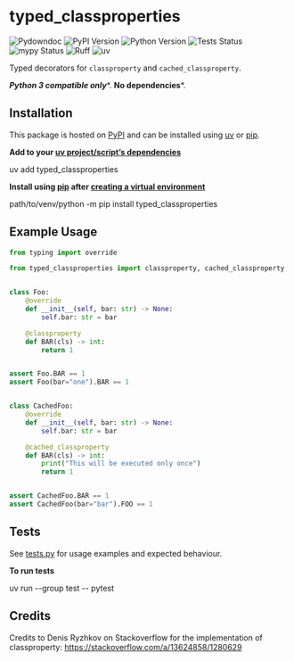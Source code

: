 # typed_classproperties

![Pydowndoc](https://img.shields.io/badge/%F0%9F%A5%95-typed__classproperties-blue)
![PyPI Version](https://img.shields.io/pypi/v/typed_classproperties)
![Python Version](https://img.shields.io/pypi/pyversions/typed_classproperties?logo=Python&logoColor=white&label=Python)
![Tests Status](https://github.com/CarrotManMatt/typed_classproperties/actions/workflows/check-build-publish.yaml/badge.svg)
![mypy Status](https://img.shields.io/badge/mypy-checked-%232EBB4E&label=mypy)
![Ruff](https://img.shields.io/endpoint?url=https://raw.githubusercontent.com/astral-sh/ruff/main/assets/badge/v2.json)
![uv](https://img.shields.io/endpoint?url=https://raw.githubusercontent.com/astral-sh/uv/main/assets/badge/v0.json)

Typed decorators for `classproperty` and `cached_classproperty`.

***Python 3 compatible only****. **No dependencies***.

## Installation

This package is hosted on [PyPI](https://pypi.org) and can be installed using
[uv](https://astral.sh/uv) or [pip](https://pip.pypa.io).

**Add to your [uv project/script’s dependencies](https://docs.astral.sh/uv/concepts/projects#managing-dependencies)**

uv add typed_classproperties

**Install using [pip](https://pip.pypa.io) after [creating a virtual environment](https://docs.python.org/3/tutorial/venv)**

path/to/venv/python -m pip install typed_classproperties

## Example Usage

```python
from typing import override

from typed_classproperties import classproperty, cached_classproperty


class Foo:
    @override
    def __init__(self, bar: str) -> None:
        self.bar: str = bar

    @classproperty
    def BAR(cls) -> int:
        return 1


assert Foo.BAR == 1
assert Foo(bar="one").BAR == 1


class CachedFoo:
    @override
    def __init__(self, bar: str) -> None:
        self.bar: str = bar

    @cached_classproperty
    def BAR(cls) -> int:
        print("This will be executed only once")
        return 1


assert CachedFoo.BAR == 1
assert CachedFoo(bar="bar").FOO == 1
```

## Tests

See [tests.py](tests.py) for usage examples and expected behaviour.

**To run tests**

uv run --group test -- pytest

## Credits

Credits to Denis Ryzhkov on Stackoverflow for the implementation of classproperty:
https://stackoverflow.com/a/13624858/1280629
